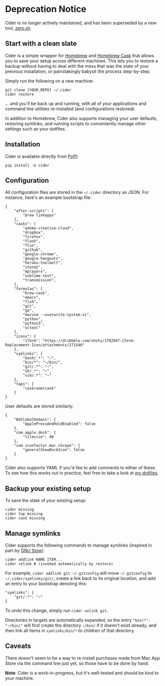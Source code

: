 # Deprecation Notice

Cider is no longer actively maintained, and has been superseded by a new
tool, [zero.sh](https://github.com/zero-sh/zero.sh).

## Start with a clean slate

Cider is a simple wrapper for [Homebrew](http://brew.sh) and [Homebrew Cask](http://caskroom.io) that allows you to save your setup across different machines. This lets you to restore a backup without having to deal with the mess that was the state of your previous installation, or painstakingly babysit the process step-by-step.

Simply run the following on a new machine:

    git clone [YOUR_REPO] ~/.cider
    cider restore


... and you'll be back up and running, with all of your applications and command line utilities re-installed (and configurations restored).


In addition to Homebrew, Cider also supports managing your user defaults, restoring symlinks, and running scripts to conveniently manage other settings such as your dotfiles.


## Installation

Cider is available directly from [PyPI](https://pypi.python.org/pypi/cider):

    pip install -U cider


## Configuration

All configuration files are stored in the `~/.cider` directory as JSON. For instance, here's an example bootstrap file:

    {
        "after-scripts": [
            "brew linkapps"
        ],
        "casks": [
            "adobe-creative-cloud",
            "dropbox",
            "firefox",
            "flash",
            "flux",
            "github",
            "google-chrome",
            "google-hangouts",
            "heroku-toolbelt",
            "iterm2",
            "mplayerx",
            "sublime-text",
            "transmission",
        ],
        "formulas": [
            "brew-cask",
            "emacs",
            "fish",
            "git",
            "go",
            "macvim --overwrite-system-vi",
            "python",
            "python3",
            "xctool"
        ],
		"icons": {
			"iTerm": "https://dribbble.com/shots/1702947-iTerm-Replacement-Icon/attachments/271548"
		},
		"symlinks": {
			"bash/.*": "~",
			"bin/*": "~/bin/",
			"git/.*": "~",
			"sh/.*": "~",
			"vim/.*": "~"
		},
        "taps": [
            "caskroom/cask"
        ]
    }

User defaults are stored similarly:

    {
        "NSGlobalDomain": {
            "ApplePressAndHoldEnabled": false
        },
        "com.apple.dock": {
            "tilesize": 48
        },
        "com.iconfactor.mac.xScope": {
            "generalShowDockIcon": false
        }
    }

Cider also supports YAML if you'd like to add comments to either of these. To see how this works out in practice, feel free to take a look at [my dotfiles](https://github.com/msanders/dotfiles).

## Backup your existing setup

To save the state of your existing setup:

    cider missing
    cider tap missing
    cider cask missing

## Manage symlinks

Cider supports the following commands to manage symlinks (inspired in part by [GNU Stow](http://brandon.invergo.net/news/2012-05-26-using-gnu-stow-to-manage-your-dotfiles.html)).

    cider addlink NAME ITEM...
    cider relink # (invoked automatically by restore)

For example, `cider addlink git ~/.gitconfig` will move `~/.gitconfig` to `~/.cider/symlinks/git/`, create a link back to its original location, and add an entry to your bootstrap denoting this:

    "symlinks": {
        "git/.*": "~"
    }

To undo this change, simply run `cider unlink git`.

Directories in targets are automatically expanded, so the entry `"bin/*": "~/bin/"` will first create the directory `~/bin/` if it doesn't exist already, and then link all items in `symlinks/bin/*` to children of that directory.

## Caveats

There doesn't seem to be a way to re-install purchases made from Mac App Store via the command line just yet, so those have to be done by hand.

**Note**: Cider is a work-in-progress, but it's well-tested and should be kind to your machine.

